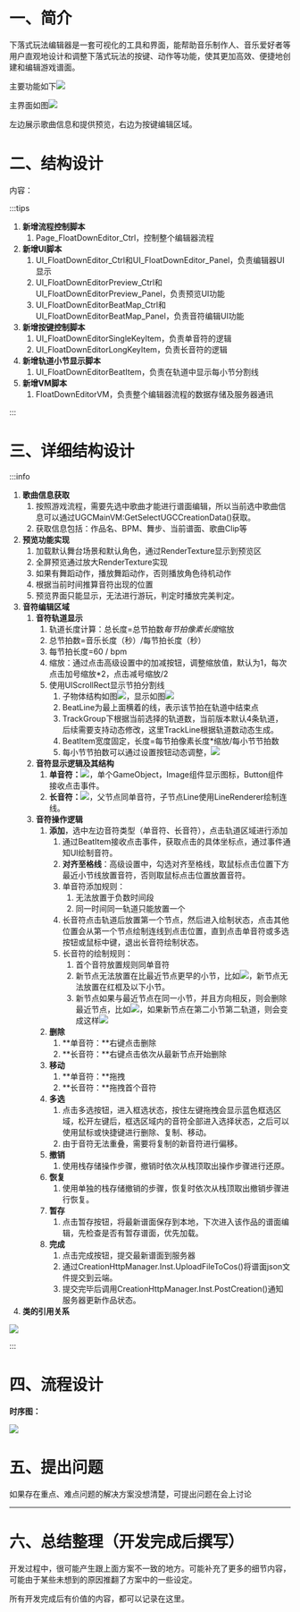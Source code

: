 # 一、简介
下落式玩法编辑器是一套可视化的工具和界面，能帮助音乐制作人、音乐爱好者等用户直观地设计和调整下落式玩法的按键、动作等功能，使其更加高效、便捷地创建和编辑游戏谱面。

主要功能如下![](https://cdn.nlark.com/yuque/0/2024/png/35004992/1733982394042-169c5843-a347-4a98-8c40-01884b2c37c2.png)

主界面如图![](https://cdn.nlark.com/yuque/0/2024/png/44683805/1728547081387-8ff4b386-bd17-4c83-9ccf-8c7cb72f535a.png?x-oss-process=image%2Fformat%2Cwebp%2Fresize%2Cw_1125%2Climit_0)

左边展示歌曲信息和提供预览，右边为按键编辑区域。



# 二、结构设计
内容：

:::tips
1. **新增流程控制脚本**
    1. Page_FloatDownEditor_Ctrl，控制整个编辑器流程
2. **新增UI脚本**
    1. UI_FloatDownEditor_Ctrl和UI_FloatDownEditor_Panel，负责编辑器UI显示
    2. UI_FloatDownEditorPreview_Ctrl和UI_FloatDownEditorPreview_Panel，负责预览UI功能
    3. UI_FloatDownEditorBeatMap_Ctrl和UI_FloatDownEditorBeatMap_Panel，负责音符编辑UI功能
3. **新增按键控制脚本**
    1. UI_FloatDownEditorSingleKeyItem，负责单音符的逻辑
    2. UI_FloatDownEditorLongKeyItem，负责长音符的逻辑
4. **新增轨道小节显示脚本**
    1. UI_FloatDownEditorBeatItem，负责在轨道中显示每小节分割线
5. **新增VM脚本**
    1. FloatDownEditorVM，负责整个编辑器流程的数据存储及服务器通讯

:::



# 三、详细结构设计
:::info
1. **歌曲信息获取**
    1. 按照游戏流程，需要先选中歌曲才能进行谱面编辑，所以当前选中歌曲信息可以通过UGCMainVM:GetSelectUGCCreationData()获取。
    2. 获取信息包括：作品名、BPM、舞步、当前谱面、歌曲Clip等
2. **预览功能实现**
    1. 加载默认舞台场景和默认角色，通过RenderTexture显示到预览区
    2. 全屏预览通过放大RenderTexture实现
    3. 如果有舞蹈动作，播放舞蹈动作，否则播放角色待机动作
    4. 根据当前时间推算音符出现的位置
    5. 预览界面只能显示，无法进行游玩，判定时播放完美判定。
3. **音符编辑区域**
    1. **音符轨道显示**
        1. 轨道长度计算：总长度=总节拍数*每节拍像素长度*缩放
        2. 总节拍数=音乐长度（秒）/每节拍长度（秒）
        3. 每节拍长度=60 / bpm
        4. 缩放：通过点击高级设置中的加减按钮，调整缩放值，默认为1，每次点击加号缩放*2，点击减号缩放/2
        5. 使用UIScrollRect显示节拍分割线
            1. 子物体结构如图![](https://cdn.nlark.com/yuque/0/2024/png/35004992/1733992080427-2e568edd-22cb-45de-bc54-63fed583206f.png)，显示如图![](https://cdn.nlark.com/yuque/0/2024/png/35004992/1733992101792-4ce36ac4-3a68-4a33-8d55-873f5b5b4503.png)
            2. BeatLine为最上面横着的线，表示该节拍在轨道中结束点
            3. TrackGroup下根据当前选择的轨道数，当前版本默认4条轨道，后续需要支持动态修改，这里TrackLine根据轨道数动态生成。
            4. BeatItem宽度固定，长度=每节拍像素长度*缩放/每小节节拍数
            5. 每小节节拍数可以通过设置按钮动态调整，![](https://cdn.nlark.com/yuque/0/2024/png/35004992/1733993274694-1ae3076d-651d-449b-9b4c-cf2651789d0e.png)
    2. **音符显示逻辑及其结构**
        1. **单音符：**![](https://cdn.nlark.com/yuque/0/2024/png/35004992/1734314279247-85794d7e-bfea-470f-8444-1bcf93a0eeae.png)，单个GameObject，Image组件显示图标，Button组件接收点击事件。
        2. **长音符：**![](https://cdn.nlark.com/yuque/0/2024/png/35004992/1734314327309-9abd65ec-95ea-4cd5-a66e-26a589a9a06d.png)，父节点同单音符，子节点Line使用LineRenderer绘制连线。
    3. **音符操作逻辑**
        1. **添加**，选中左边音符类型（单音符、长音符），点击轨道区域进行添加
            1. 通过BeatItem接收点击事件，获取点击的具体坐标点，通过事件通知UI绘制音符。
            2. **对齐至格线**：高级设置中，勾选对齐至格线，取鼠标点击位置下方最近小节线放置音符，否则取鼠标点击位置放置音符。
            3. 单音符添加规则：
                1. 无法放置于负数时间段
                2. 同一时间同一轨道只能放置一个
            4. 长音符点击轨道后放置第一个节点，然后进入绘制状态，点击其他位置会从第一个节点绘制连线到点击位置，直到点击单音符或多选按钮或鼠标中键，退出长音符绘制状态。
            5. 长音符的绘制规则：
                1. 首个音符放置规则同单音符
                2. 新节点无法放置在比最近节点更早的小节，比如![](https://cdn.nlark.com/yuque/0/2024/png/35004992/1734056066199-0bd77ee8-5a26-4f90-bd6f-78bf345bbebd.png)，新节点无法放置在红框及以下小节。
                3. 新节点如果与最近节点在同一小节，并且方向相反，则会删除最近节点，比如![](https://cdn.nlark.com/yuque/0/2024/png/35004992/1734055962208-174ffdfc-393d-4e65-8a58-fcc9e41976da.png)，如果新节点在第二小节第二轨道，则会变成这样![](https://cdn.nlark.com/yuque/0/2024/png/35004992/1734056011134-e009f9cc-0495-4980-8588-30b561e1a149.png)
        2. **删除**
            1. **单音符：**右键点击删除
            2. **长音符：**右键点击依次从最新节点开始删除
        3. **移动**
            1. **单音符：**拖拽
            2. **长音符：**拖拽首个音符
        4. **多选**
            1. 点击多选按钮，进入框选状态，按住左键拖拽会显示蓝色框选区域，松开左键后，框选区域内的音符全部进入选择状态，之后可以使用鼠标或快捷键进行删除、复制、移动。
            2. 由于音符无法重叠，需要将复制的新音符进行偏移。
        5. **撤销**
            1. 使用栈存储操作步骤，撤销时依次从栈顶取出操作步骤进行还原。
        6. **恢复**
            1. 使用单独的栈存储撤销的步骤，恢复时依次从栈顶取出撤销步骤进行恢复。
        7. **暂存**
            1. 点击暂存按钮，将最新谱面保存到本地，下次进入该作品的谱面编辑，先检查是否有暂存谱面，优先加载。
        8. **完成**
            1. 点击完成按钮，提交最新谱面到服务器
            2. 通过CreationHttpManager.Inst.UploadFileToCos()将谱面json文件提交到云端。
            3. 提交完毕后调用CreationHttpManager.Inst.PostCreation()通知服务器更新作品状态。
4. **类的引用关系**

![](https://cdn.nlark.com/yuque/0/2024/png/35004992/1734335989622-c1af79b4-98e0-4bf7-9b21-9b6957c184d2.png)

:::





# 四、流程设计
**时序图：**

![](https://cdn.nlark.com/yuque/0/2024/png/35004992/1734336535178-2199b231-5674-40a1-b6d0-c326d437a5d2.png)



# 五、提出问题
如果存在重点、难点问题的解决方案没想清楚，可提出问题在会上讨论



---

# 六、总结整理（开发完成后撰写）
开发过程中，很可能产生跟上面方案不一致的地方。可能补充了更多的细节内容，可能由于某些未想到的原因推翻了方案中的一些设定。

所有开发完成后有价值的内容，都可以记录在这里。

